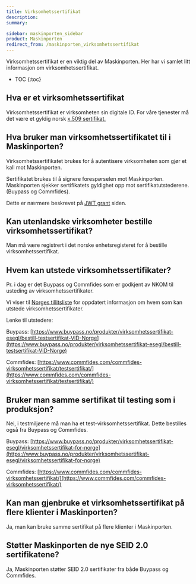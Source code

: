 ```yaml
---
title: Virksomhetssertifikat
description:
summary:

sidebar: maskinporten_sidebar
product: Maskinporten
redirect_from: /maskinporten_virksomhetssertifikat
---
```


Virksomhetssertifikat er en viktig del av Maskinporten. Her har vi samlet litt informasjon om virksomhetssertifikat.

* TOC
{:toc}

## Hva er et virksomhetssertifikat

Virksomhetssertifikat er virksomheten sin digitale ID. For våre tjenester må det være et gyldig norsk [x.509 sertifikat.](https://www.ssl.com/no/Vanlige-sp%C3%B8rsm%C3%A5l/hva-er-et-x-509-sertifikat/)

## Hva bruker man virksomhetssertifikatet til i Maskinporten?

Virksomhetssertifikatet brukes for å autentisere virksomheten som gjør et kall mot Maskinporten.

Sertifikatet brukes til å signere forespørselen mot Maskinporten. Maskinporten sjekker sertifikatets gyldighet opp mot sertifikatutstederene. (Buypass og Commfides).

Dette er nærmere beskrevet på [JWT grant](https://docs.digdir.no/maskinporten_protocol_jwtgrant.html) siden.

## Kan utenlandske virksomheter bestille virksomhetssertifikat?

Man må være registrert i det norske enhetsregisteret for å bestille virksomhetssertifikat.

## Hvem kan utstede virksomhetssertifikater?

Pr. i dag er det Buypass og Commfides som er godkjent av NKOM til usteding av virksomhetssertifikater.

Vi viser til [Norges tillitsliste](https://www.nkom.no/internett/elektronisk-id-og-tillitstjenester/tillitsliste-trusted-list) for oppdatert informasjon om hvem som kan utstede virksomhetssertifikater.

Lenke til utstedere:

Buypass: [https://www.buypass.no/produkter/virksomhetssertifikat-esegl/bestill-testsertifikat-VID-Norge](https://www.buypass.no/produkter/virksomhetssertifikat-esegl/bestill-testsertifikat-VID-Norge)

Commfides: [https://www.commfides.com/commfides-virksomhetssertifikat/testsertifikat/](https://www.commfides.com/commfides-virksomhetssertifikat/testsertifikat/)

## Bruker man samme sertifikat til testing som i produksjon?

Nei, i testmiljøene må man ha et test-virksomhetssertifikat. Dette bestilles også fra Buypass og Commfides.

Buypass: [https://www.buypass.no/produkter/virksomhetssertifikat-esegl/virksomhetssertifikat-for-norge](https://www.buypass.no/produkter/virksomhetssertifikat-esegl/virksomhetssertifikat-for-norge)

Commfides: [https://www.commfides.com/commfides-virksomhetssertifikat/](https://www.commfides.com/commfides-virksomhetssertifikat/)

## Kan man gjenbruke et virksomhetssertifikat på flere klienter i Maskinporten?

Ja, man kan bruke samme sertifikat på flere klienter i Maskinporten.

## Støtter Maskinporten de nye SEID 2.0 sertifikatene?

Ja, Maskinporten støtter SEID 2.0 sertifikater fra både Buypass og Commfides. 
